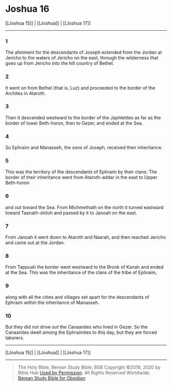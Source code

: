 # Joshua 16

[[Joshua 15]] | [[Joshua]] | [[Joshua 17]]

---

### 1
The allotment for the descendants of Joseph extended from the Jordan at Jericho to the waters of Jericho on the east, through the wilderness that goes up from Jericho into the hill country of Bethel.

### 2
It went on from Bethel (that is, Luz) and proceeded to the border of the Archites in Ataroth.

### 3
Then it descended westward to the border of the Japhletites as far as the border of lower Beth-horon, then to Gezer, and ended at the Sea.

### 4
So Ephraim and Manasseh, the sons of Joseph, received their inheritance.

### 5
This was the territory of the descendants of Ephraim by their clans: The border of their inheritance went from Ataroth-addar in the east to Upper Beth-horon

### 6
and out toward the Sea. From Michmethath on the north it turned eastward toward Taanath-shiloh and passed by it to Janoah on the east.

### 7
From Janoah it went down to Ataroth and Naarah, and then reached Jericho and came out at the Jordan.

### 8
From Tappuah the border went westward to the Brook of Kanah and ended at the Sea. This was the inheritance of the clans of the tribe of Ephraim,

### 9
along with all the cities and villages set apart for the descendants of Ephraim within the inheritance of Manasseh.

### 10
But they did not drive out the Canaanites who lived in Gezer. So the Canaanites dwell among the Ephraimites to this day, but they are forced laborers.

---

[[Joshua 15]] | [[Joshua]] | [[Joshua 17]]

---

> The Holy Bible, Berean Study Bible, BSB
> Copyright &copy;2016, 2020 by Bible Hub
> [Used by Permission](https://berean.bible/terms.htm). All Rights Reserved Worldwide.
> [Berean Study Bible for Obsidian](https://github.com/gapmiss/berean-study-bible-for-obsidian)

